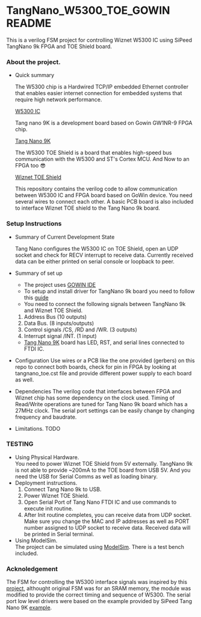 # TangNano_W5300_TOE_GOWIN README

This is a verilog FSM project for controlling Wiznet W5300 IC using SiPeed TangNano 9k FPGA and TOE Shield board.

### About the project. ###

* Quick summary

   The W5300 chip is a Hardwired TCP/IP embedded Ethernet controller that enables easier internet connection for embedded systems that require high network performance.
   
   [ W5300 IC ](https://docs.wiznet.io/Product/iEthernet/W5300)
   
   Tang nano 9K is a development board based on Gowin GW1NR-9 FPGA chip.
   
   [Tang Nano 9K](https://wiki.sipeed.com/hardware/en/tang/Tang-Nano-9K/Nano-9K.html)
   
   The W5300 TOE Shield is a board that enables high-speed bus communication with the W5300 and ST's Cortex MCU. And Now to an FPGA too :sunglasses:
   
   [Wiznet TOE Shield](https://docs.wiznet.io/Product/iEthernet/W5300/W5300-TOE-Shield)
   
   This repository contains the verilog code to allow communication between W5300 IC and FPGA board based on GoWin device. You need several wires to connect each other.
   A basic PCB board is also included to interface Wiznet TOE shield to the Tang Nano 9k board.
   

### Setup Instructions ###

* Summary of Current Development State

	Tang Nano configures the W5300 IC on TOE Shield,  open an UDP socket and check for RECV interrupt to receive data. Currently received data can be either printed on serial console or loopback to peer. 
	
* Summary of set up
	+ The project uses [GOWIN IDE](https://www.gowinsemi.com/en/support/home/)
	+ To setup and install driver for TangNano 9k board you need to follow this [guide](https://wiki.sipeed.com/hardware/en/tang/Tang-Nano-Doc/questions.html)
	+ You need to connect the following signals between TangNano 9k and Wiznet TOE Shield.

	1. Address Bus (10 outputs)   
	2. Data Bus. (8 inputs/outputs)
	3. Control signals /CS, /RD and /WR. (3 outputs)   
	4. Interrupt signal /INT.  (1 input)

	+ [Tang Nano 9K](https://wiki.sipeed.com/hardware/en/tang/Tang-Nano-9K/Nano-9K.html) board has LED, RST, and serial lines connected to FTDI IC.
	
* Configuration
	Use wires or a PCB like the one provided (gerbers) on this repo to connect both boards, check for pin in FPGA by looking at tangnano_toe.cst file and provide different power supply to each board as well.
* Dependencies
	The verilog code that interfaces between FPGA and Wiznet chip has some dependency on the clock used. Timing of Read/Write operations are tuned for Tang Nano 9k board which has a 27MHz clock.
	The serial port settings can be easily change by changing frequency and baudrate.
* Limitations.
  TODO

### TESTING ###

* Using Physical Hardware.   
  You need to power Wiznet TOE Shield from 5V externally. TangNano 9k is not able to provide ~200mA to the TOE board from USB 5V. And you need the USB for Serial Comms as well as loading binary.
* Deployment instructions.  
	1. Connect Tang Nano 9k to USB.
	2. Power Wiznet TOE Shield.
	3. Open Serial Port of Tang Nano FTDI IC and use commands to execute init routine.
	4. After Init routine completes, you can receive data from UDP socket. Make sure you change the MAC and IP addresses as well as PORT number assigned to UDP socket to receive data. Received data will be printed in Serial terminal.
* Using ModelSim.  
	The project can be simulated using [ModelSim](https://www.intel.com/content/www/us/en/software-kit/750368/modelsim-intel-fpgas-standard-edition-software-version-18-1.html). There is a test bench included.

### Acknoledgement ###

 The FSM for controlling the W5300 interface signals was inspired by this [project](https://www.hackster.io/salvador-canas/a-practical-introduction-to-sram-memories-using-an-fpga-ii-a18801), 
 althought original FSM was for an SRAM memory, the module was modified to provide the correct timing and sequence of W5300.
 The serial port low level drivers were based on the example provided by SiPeed Tang Nano 9K [example](https://github.com/sipeed/TangNano-9K-example).
 
